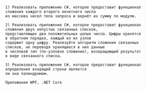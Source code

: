 

    1) Реализовать приложение C#, которое предоставит функционал 
    сложения каждого второго нечетного числа 
    из массива чисел тела запроса и вернёт их сумму по модулю.

    2) Реализовать приложение C#, которое предоставит функционал 
    сложения двух непустых связанных списков, 
    представляющих два положительных целых числа. Цифры хранятся 
    в обратном порядке, каждый из их узлов
    содержит одну цифру. Реализуйте алгоритм сложения связанных
    списков, не переводя хранящиеся в них данные 
    в числовой тип (по-узловое сложение), возвращающий результат 
    в виде связанного списка.

    3) Реализовать приложение C#, которое предоставит функционал 
    определения входящий строки является 
    ли она палиндромом.

    Приложение WPF, .NET Core
    
    
